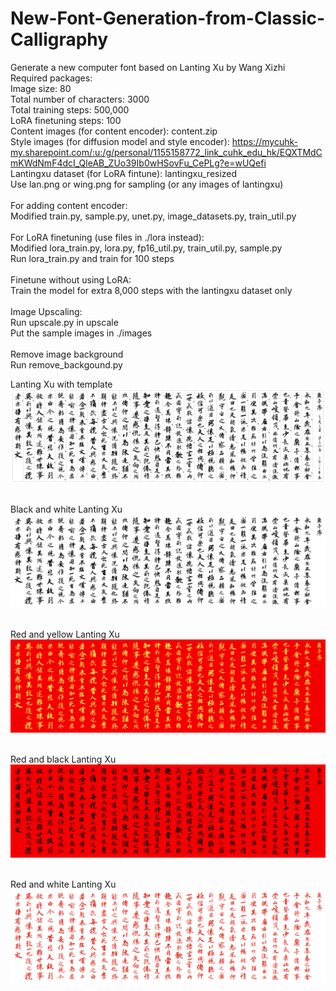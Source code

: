 # New-Font-Generation-from-Classic-Calligraphy
Generate a new computer font based on Lanting Xu by Wang Xizhi <br>
Required packages: <br>
Image size: 80<br>
Total number of characters: 3000<br>
Total training steps: 500,000<br>
LoRA finetuning steps: 100<br>
Content images (for content encoder): content.zip<br>
Style images (for diffusion model and style encoder): https://mycuhk-my.sharepoint.com/:u:/g/personal/1155158772_link_cuhk_edu_hk/EQXTMdCmKWdNmF4dcI_QleAB_ZUo39Ib0wHSovFu_CePLg?e=wUQefi<br>
Lantingxu dataset (for LoRA fintune): lantingxu_resized<br>
Use lan.png or wing.png for sampling (or any images of lantingxu)<br>
<br>
For adding content encoder:<br>
Modified train.py, sample.py, unet.py, image_datasets.py, train_util.py <br>
<br>
For LoRA finetuning (use files in ./lora instead):<br>
Modified lora_train.py, lora.py, fp16_util.py, train_util.py, sample.py<br>
Run lora_train.py and train for 100 steps<br>
<br>
Finetune without using LoRA:<br>
Train the model for extra 8,000 steps with the lantingxu dataset only<br>
<br>
Image Upscaling:<br>
Run upscale.py in upscale<br>
Put the sample images in ./images<br>
<br>
Remove image background<br>
Run remove_backgound.py<br>

Lanting Xu with template<br>
![Alt text](./images/with_template.png?raw=true)

<br>Black and white Lanting Xu<br>
![Alt text](./images/black.png?raw=true)

<br>Red and yellow Lanting Xu<br>
![Alt text](./images/red_yellow.png?raw=true)

<br>Red and black Lanting Xu<br>
![Alt text](./images/red_black.png?raw=true)

<br>Red and white Lanting Xu<br>
![Alt text](./images/white_red.png?raw=true)
